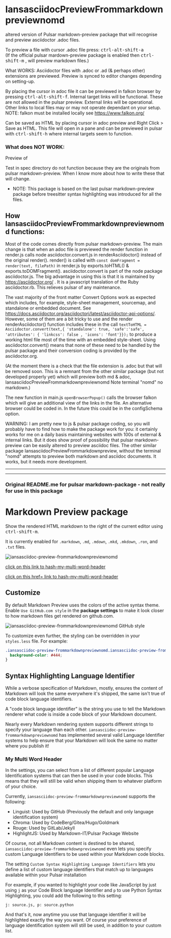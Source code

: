 # IansasciidocPreviewFrommarkdownpreviewnomd
altered version of Pulsar markdown-preview package that will recognise and preview asciidoctor .adoc files.

To preview a file with cursor .adoc file press:
  <kbd>ctrl-alt-shift-a</kbd>  
(If the official pulsar mardown-preview package is enabled then <kbd>ctrl-shift-m</kbd> , will preview markdown files.)

What WORKS:
Asciidoctor files with .adoc or .ad (& perhaps other) extensions are previewed.
Preview is synced to editor changes depending on setting-up.

By placing the cursor in adoc file it can be previewed in falkon browser by pressing <kbd>ctrl-alt-shift-f</kbd>. Internal target links will be functional. These are not allowed in the pulsar preview. External links will be operational.  Other links to local files may or may not  operate dependant on your setup. NOTE: falkon must be installed locally see https://www.falkon.org/

Can be saved as HTML by placing cursor in adoc preview and Right Click > Save as HTML. This file will open in a pane and can be previewed in pulsar with <kbd>ctrl-shift-h</kbd> where internal targets seem to function.

### What does NOT WORK:

Preview of <kbd> </kbd>

Test in spec directory do not function because they are the originals from pulsar markdown-preview. When I know more about how to write these that will change.

* NOTE: This package is based on the last pulsar markdown-preview package before treesitter syntax highlighting was introduced for all the files.

## How IansasciidocPreviewFrommarkdownpreviewnomd functions:
Most of the code comes directly from pulsar markdown-preview. The main change is that when an adoc file is previewed the render function in render.js calls node asciidoctor.convert.js in renderAsciidoctor() instead of the original render(). render() is called with ```const domFragment = render(text, filePath)``` in render.js by exports.toHTML() & exports.toDOMFragment().
asciidoctor.convert is part of the node package asciidoctor.js. The big advantage in using this is that it is maintained by https://asciidoctor.org/ . It is a javascript translation of the Ruby asciidoctor.rb. This relieves pulsar of any maintenance.

The vast majority of the front matter Convert Options work as expected which includes, for example, style-sheet management, sourcemap, and standalone or embedded document. See https://docs.asciidoctor.org/asciidoctorj/latest/asciidoctor-api-options/. However, some of them are a bit tricky to use and the render renderAsciidoctor() function includes these in the call ```textToHTML = Asciidoctor.convert(text,{ 'standalone': true, 'safe':'safe',
'attributes': { 'linkcss': false , 'icons': 'font'}});``` to produce a working html file most of the time with an embedded style-sheet. Using asciidoctor.convert() means that none of these need to be handled by the pulsar package and their conversion coding is provided by the asciidoctor.org.

(At the moment there is a check that the file extension is .adoc but that will be removed soon. This is a remnant from the other similar package (but not developed properly yet) which will preview both md & adoc, IansasciidocPreviewFrommarkdownpreviewnomd Note terminal "nomd" no markdown.)

The new function in main.js ```openBrowserPopup()``` calls the browser falkon which will give an additional view of the links in the file. An alternative browser could be coded in. In the future this could be in the configSchema option.

WARNING: I am pretty new to js & pulsar package coding, so you will probably have to find how to make the package work for you: it certainly works for me on a daily basis maintaining websites with 100s of external & internal links.  But it does show proof of possibility that pulsar markdown-preview can be easily altered to preview asciidoc files. The other similar package IansasciidocPreviewFrommarkdownpreview, without the terminal "nomd" attempts to preview both markdown and asciidoc documents. It works, but it needs more development.

<hr><hr>

### Original README.me for pulsar markdown-package - not really for use in this package
# Markdown Preview package

Show the rendered HTML markdown to the right of the current editor using <kbd>ctrl-shift-m</kbd>.

It is currently enabled for `.markdown`, `.md`, `.mdown`, `.mkd`, `.mkdown`, `.ron`, and `.txt` files.

![iansasciidoc-preview-frommarkdownpreviewnomd](https://cloud.githubusercontent.com/assets/378023/10013086/24cad23e-6149-11e5-90e6-663009210218.png)

[click on this link to hash-my-multi-word-header](#my-multi-word-header)

<p><a href="#my-multi-word-header">click on this href= link to hash-my-multi-word-header</a></p>

## Customize

By default Markdown Preview uses the colors of the active syntax theme. Enable `Use GitHub.com style` in the __package settings__ to make it look closer to how markdown files get rendered on github.com.

![iansasciidoc-preview-frommarkdownpreviewnomd GitHub style](https://cloud.githubusercontent.com/assets/378023/10013087/24ccc7ec-6149-11e5-97ea-53a842a715ea.png)

To customize even further, the styling can be overridden in your `styles.less` file. For example:

```css
.iansasciidoc-preview-frommarkdownpreviewnomd.iansasciidoc-preview-frommarkdownpreviewnomd {
  background-color: #444;
}
```

## Syntax Highlighting Language Identifier

While a verbose specification of Markdown, mostly, ensures the content of Markdown will look the same everywhere it's shipped, the same isn't true of code block language identifiers.

A "code block language identifier" is the string you use to tell the Markdown renderer what code is inside a code block of your Markdown document.

Nearly every Markdown rendering system supports different strings to specify your language than each other. `iansasciidoc-preview-frommarkdownpreviewnomd` has implemented several valid Language Identifier systems to help ensure that your Markdown will look the same no matter where you publish it!

### My Multi Word Header

In the settings, you can select from a list of different popular Language Identification systems that can then be used in your code blocks. This means that they will still be valid when shipping them to whatever platform of your choice.

Currently, `iansasciidoc-preview-frommarkdownpreviewnomd` supports the following:

  * Linguist: Used by GitHub (Previously the default and only language identification system)
  * Chroma: Used by CodeBerg/Gitea/Hugo/Goldmark
  * Rouge: Used by GitLab/Jekyll
  * HighlightJS: Used by Markdown-IT/Pulsar Package Website


Of course, not all Markdown content is destined to be shared, `iansasciidoc-preview-frommarkdownpreviewnomd` even lets you specify custom Language Identifiers to be used within your Markdown code blocks.

The setting `Custom Syntax Highlighting Language Identifiers` lets you define a list of custom language identifiers that match up to languages available within your Pulsar installation

For example, if you wanted to highlight your code like JavaScript by just using `j` as your Code Block language Identifier and `p` to use Python Syntax Highlighting, you could add the following to this setting:

```
j: source.js, p: source.python
```

And that's it, now anytime you use that language identifier it will be highlighted exactly the way you want. Of course your preference of language identification system will still be used, in addition to your custom list.
